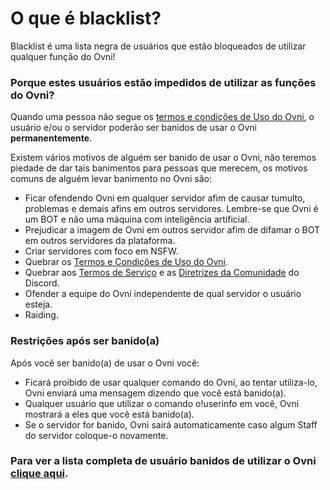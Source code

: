 # O que é blacklist?
Blacklist é uma lista negra de usuários que estão bloqueados de utilizar qualquer função do Ovni!

### Porque estes usuários estão impedidos de utilizar as funções do Ovni?
Quando uma pessoa não segue os [termos e condições de Uso do Ovni](https://docs.ovnibot.com.br/terms), o usuário e/ou o servidor poderão ser banidos de usar o Ovni **permanentemente**.

Existem vários motivos de alguém ser banido de usar o Ovni, não teremos piedade de dar tais banimentos para pessoas que merecem, os motivos comuns de alguém levar banimento no Ovni são:

- Ficar ofendendo Ovni em qualquer servidor afim de causar tumulto, problemas e demais afins em outros servidores. Lembre-se que Ovni é um BOT e não uma máquina com inteligência artificial.
- Prejudicar a imagem de Ovni em outros servidor afim de difamar o BOT em outros servidores da plataforma.
- Criar servidores com foco em NSFW.
- Quebrar os [Termos e Condições de Uso do Ovni](https://docs.ovnibot.com.br/terms).
- Quebrar aos [Termos de Serviço](https://discord.com/terms) e as [Diretrizes da Comunidade](https://discord.com/guidelines) do Discord.
- Ofender a equipe do Ovni independente de qual servidor o usuário esteja.
- Raiding.

### Restrições após ser banido(a)

Após você ser banido(a) de usar o Ovni você:

- Ficará proibido de usar qualquer comando do Ovni, ao tentar utiliza-lo, Ovni enviará uma mensagem dizendo que você está banido(a).
- Qualquer usuário que utilizar o comando   o!userinfo   em você, Ovni mostrará a eles que você está banido(a).
- Se o servidor for banido, Ovni sairá automaticamente caso algum Staff do servidor coloque-o novamente.

### Para ver a lista completa de usuário banidos de utilizar o Ovni [clique aqui](https://github.com/ovnibotoficial/blacklist/blob/main/blacklist.md).
